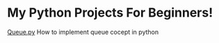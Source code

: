 My Python Projects For Beginners!
====================================

[Queue.py](https://github.com/akhil-s-kumar/Python/blob/master/Queue.py/) How to implement queue cocept in python
